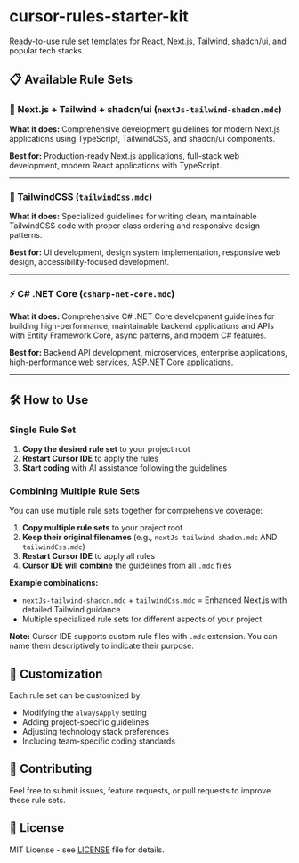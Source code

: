 # cursor-rules-starter-kit

Ready-to-use rule set templates for React, Next.js, Tailwind, shadcn/ui, and popular tech stacks.

## 📋 Available Rule Sets

### 🚀 Next.js + Tailwind + shadcn/ui (`nextJs-tailwind-shadcn.mdc`)

**What it does:** Comprehensive development guidelines for modern Next.js applications using TypeScript, TailwindCSS, and shadcn/ui components.

**Best for:** Production-ready Next.js applications, full-stack web development, modern React applications with TypeScript.

---

### 🎨 TailwindCSS (`tailwindCss.mdc`)

**What it does:** Specialized guidelines for writing clean, maintainable TailwindCSS code with proper class ordering and responsive design patterns.

**Best for:** UI development, design system implementation, responsive web design, accessibility-focused development.

---

### ⚡ C# .NET Core (`csharp-net-core.mdc`)

**What it does:** Comprehensive C# .NET Core development guidelines for building high-performance, maintainable backend applications and APIs with Entity Framework Core, async patterns, and modern C# features.

**Best for:** Backend API development, microservices, enterprise applications, high-performance web services, ASP.NET Core applications.

---

## 🛠️ How to Use

### Single Rule Set

1. **Copy the desired rule set** to your project root
2. **Restart Cursor IDE** to apply the rules
3. **Start coding** with AI assistance following the guidelines

### Combining Multiple Rule Sets

You can use multiple rule sets together for comprehensive coverage:

1. **Copy multiple rule sets** to your project root
2. **Keep their original filenames** (e.g., `nextJs-tailwind-shadcn.mdc` AND `tailwindCss.mdc`)
3. **Restart Cursor IDE** to apply all rules
4. **Cursor IDE will combine** the guidelines from all `.mdc` files

**Example combinations:**

- `nextJs-tailwind-shadcn.mdc` + `tailwindCss.mdc` = Enhanced Next.js with detailed Tailwind guidance
- Multiple specialized rule sets for different aspects of your project

**Note:** Cursor IDE supports custom rule files with `.mdc` extension. You can name them descriptively to indicate their purpose.

## 🔧 Customization

Each rule set can be customized by:

- Modifying the `alwaysApply` setting
- Adding project-specific guidelines
- Adjusting technology stack preferences
- Including team-specific coding standards

## 📝 Contributing

Feel free to submit issues, feature requests, or pull requests to improve these rule sets.

## 📄 License

MIT License - see [LICENSE](LICENSE) file for details.
